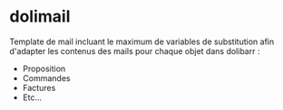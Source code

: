 # dolimail
Template de mail incluant le maximum de variables de substitution afin d'adapter les contenus des mails pour chaque objet dans dolibarr :
* Proposition
* Commandes
* Factures
* Etc...
